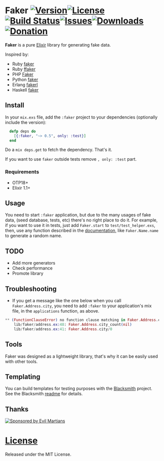 # Faker [![Version](https://img.shields.io/hexpm/v/faker.svg?style=flat-square)](https://hex.pm/packages/faker)[![License](https://img.shields.io/hexpm/l/faker.svg?style=flat-square)](https://github.com/igas/faker/blob/master/LICENSE)[![Build Status](https://img.shields.io/travis/igas/faker.svg?style=flat-square)](https://travis-ci.org/igas/faker)[![Issues](https://img.shields.io/github/issues/igas/faker.svg?style=flat-square)](https://github.com/igas/faker/issues)[![Downloads](https://img.shields.io/hexpm/dt/faker.svg?style=flat-square)](https://hex.pm/packages/faker)[![Donation](https://img.shields.io/gratipay/igas.svg?style=flat-square)](https://gratipay.com/igas/)

**Faker** is a pure [Elixir](http://elixir-lang.org/) library for generating
fake data.

Inspired by:

* Ruby [faker](https://github.com/stympy/faker)
* Ruby [ffaker](https://github.com/ffaker/ffaker)
* PHP [Faker](https://github.com/fzaninotto/Faker)
* Python [faker](https://github.com/joke2k/Faker)
* Erlang [fakerl](https://github.com/piesie/fakerl)
* Haskell [faker](https://github.com/gazay/faker)

## Install

In your `mix.exs` file, add the `:faker` project to your dependencies
(optionally include the version):

``` elixir
  defp deps do
    [{:faker, "~> 0.5", only: :test}]
  end
```

Do a `mix deps.get` to fetch the dependency. That's it.

If you want to use `faker` outside tests remove `, only: :test` part.

### Requirements

* OTP18+
* Elixir 1.1+

## Usage

You need to start `:faker` application, but due to the many usages of fake data,
(seed database, tests, etc) there's no right place to do it. For example, if you
want to use it in tests, just add `Faker.start` to `test/test_helper.exs`, then,
use any function described in the [documentation](http://hexdocs.pm/faker/), like `Faker.Name.name`
to generate a random name.

## TODO

* Add more generators
* Check performance
* Promote library

## Troubleshooting

* If you get a message like the one below when you call `Faker.Address.city`,
you need to add `:faker` to your application's mix file, in the `applications`
function, as above.

``` elixir
** (FunctionClauseError) no function clause matching in Faker.Address.city_count/1
    lib/faker/address.ex:48: Faker.Address.city_count(nil)
    lib/faker/address.ex:41: Faker.Address.city/0
```

## Tools

Faker was designed as a lightweight library, that's why it can be easily used with
other tools.

## Templating

You can build templates for testing purposes with the
[Blacksmith](https://github.com/batate/blacksmith) project. See the Blacksmith
[readme](https://github.com/batate/blacksmith#readme) for details.

## Thanks

[![Sponsored by Evil Martians](https://evilmartians.com/badges/sponsored-by-evil-martians.svg)](https://evilmartians.com/)

# [License](https://github.com/igas/faker/blob/master/LICENSE)

Released under the MIT License.
